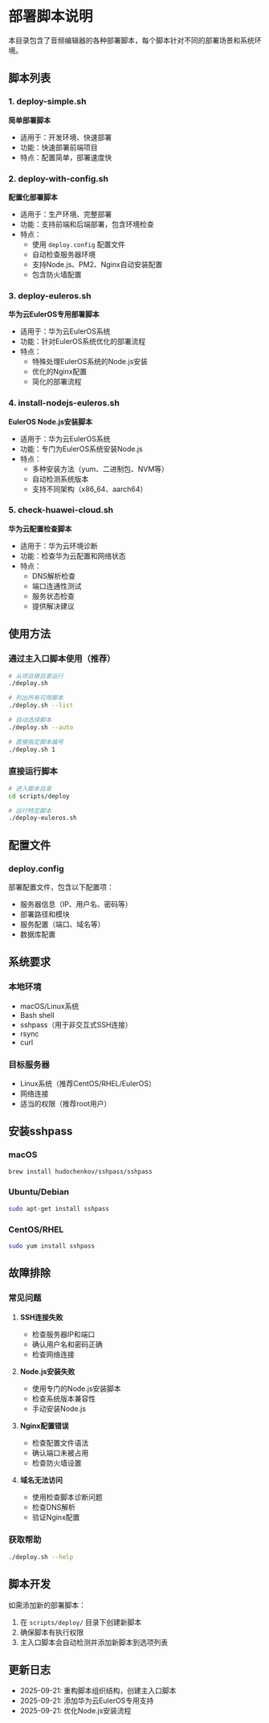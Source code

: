 # 部署脚本说明

本目录包含了音频编辑器的各种部署脚本，每个脚本针对不同的部署场景和系统环境。

## 脚本列表

### 1. deploy-simple.sh
**简单部署脚本**
- 适用于：开发环境、快速部署
- 功能：快速部署前端项目
- 特点：配置简单，部署速度快

### 2. deploy-with-config.sh
**配置化部署脚本**
- 适用于：生产环境、完整部署
- 功能：支持前端和后端部署，包含环境检查
- 特点：
  - 使用 `deploy.config` 配置文件
  - 自动检查服务器环境
  - 支持Node.js、PM2、Nginx自动安装配置
  - 包含防火墙配置

### 3. deploy-euleros.sh
**华为云EulerOS专用部署脚本**
- 适用于：华为云EulerOS系统
- 功能：针对EulerOS系统优化的部署流程
- 特点：
  - 特殊处理EulerOS系统的Node.js安装
  - 优化的Nginx配置
  - 简化的部署流程

### 4. install-nodejs-euleros.sh
**EulerOS Node.js安装脚本**
- 适用于：华为云EulerOS系统
- 功能：专门为EulerOS系统安装Node.js
- 特点：
  - 多种安装方法（yum、二进制包、NVM等）
  - 自动检测系统版本
  - 支持不同架构（x86_64、aarch64）

### 5. check-huawei-cloud.sh
**华为云配置检查脚本**
- 适用于：华为云环境诊断
- 功能：检查华为云配置和网络状态
- 特点：
  - DNS解析检查
  - 端口连通性测试
  - 服务状态检查
  - 提供解决建议

## 使用方法

### 通过主入口脚本使用（推荐）
```bash
# 从项目根目录运行
./deploy.sh

# 列出所有可用脚本
./deploy.sh --list

# 自动选择脚本
./deploy.sh --auto

# 直接指定脚本编号
./deploy.sh 1
```

### 直接运行脚本
```bash
# 进入脚本目录
cd scripts/deploy

# 运行特定脚本
./deploy-euleros.sh
```

## 配置文件

### deploy.config
部署配置文件，包含以下配置项：
- 服务器信息（IP、用户名、密码等）
- 部署路径和模块
- 服务配置（端口、域名等）
- 数据库配置

## 系统要求

### 本地环境
- macOS/Linux系统
- Bash shell
- sshpass（用于非交互式SSH连接）
- rsync
- curl

### 目标服务器
- Linux系统（推荐CentOS/RHEL/EulerOS）
- 网络连接
- 适当的权限（推荐root用户）

## 安装sshpass

### macOS
```bash
brew install hudochenkov/sshpass/sshpass
```

### Ubuntu/Debian
```bash
sudo apt-get install sshpass
```

### CentOS/RHEL
```bash
sudo yum install sshpass
```

## 故障排除

### 常见问题

1. **SSH连接失败**
   - 检查服务器IP和端口
   - 确认用户名和密码正确
   - 检查网络连接

2. **Node.js安装失败**
   - 使用专门的Node.js安装脚本
   - 检查系统版本兼容性
   - 手动安装Node.js

3. **Nginx配置错误**
   - 检查配置文件语法
   - 确认端口未被占用
   - 检查防火墙设置

4. **域名无法访问**
   - 使用检查脚本诊断问题
   - 检查DNS解析
   - 验证Nginx配置

### 获取帮助
```bash
./deploy.sh --help
```

## 脚本开发

如需添加新的部署脚本：

1. 在 `scripts/deploy/` 目录下创建新脚本
2. 确保脚本有执行权限
3. 主入口脚本会自动检测并添加新脚本到选项列表

## 更新日志

- 2025-09-21: 重构脚本组织结构，创建主入口脚本
- 2025-09-21: 添加华为云EulerOS专用支持
- 2025-09-21: 优化Node.js安装流程

